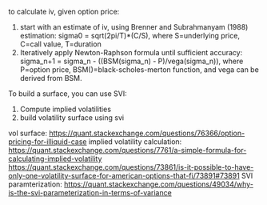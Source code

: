 to calculate iv, given option price:
1. start with an estimate of iv, using Brenner and Subrahmanyam (1988) estimation: sigma0 = sqrt(2pi/T)*(C/S), where S=underlying price, C=call value, T=duration
2. Iteratively apply Newton-Raphson formula until sufficient accuracy: sigma_n+1 = sigma_n - ((BSM(sigma_n) - P)/vega(sigma_n)), where P=option price, BSM()=black-scholes-merton function, and vega can be derived from BSM.


To build a surface, you can use SVI:
1. Compute implied volatilities
2. build volatility surface using svi

vol surface: https://quant.stackexchange.com/questions/76366/option-pricing-for-illiquid-case
implied volatility calculation: https://quant.stackexchange.com/questions/7761/a-simple-formula-for-calculating-implied-volatility
https://quant.stackexchange.com/questions/73861/is-it-possible-to-have-only-one-volatility-surface-for-american-options-that-fi/73891#73891
SVI paramterization: https://quant.stackexchange.com/questions/49034/why-is-the-svi-parameterization-in-terms-of-variance
